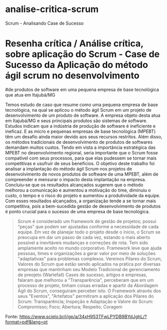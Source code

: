 # analise-critica-scrum
Scrum - Analisando Case de Sucesso

# Resenha crítica / Análise crítica, sobre aplicação do Scrum - Case de Sucesso da Aplicação do método ágil scrum no desenvolvimento
#de produtos de software em uma pequena empresa de base tecnológica que atua em Itajubá/MG 

Temos estudo de caso que resume como uma pequena empresa de base tecnológica, na qual se aplicou o método ágil Scrum em um projeto de desenvolvimento de um produto de software.
A empresa objeto desta atua em Itajubá/MG e seus principais produtos são sistemas de software. Estudos indicam que a indústria de produção de software é ineficiente e ineficaz. E as micro e pequenas empresas de base tecnológica (MPEBT) têm um desafio ainda maior devido aos seus recursos restritos. Além disso, os métodos tradicionais de desenvolvimento de produtos de softwares demandam muitos custos. Tendo em vista a importância estratégica das
MPEBT no desenvolvimento regional, seria importante que o Scrum fosse compatível com seus processos, para que elas pudessem se tornar mais competitivas e usufruir de seus benefícios. O objetivo deste trabalho foi analisar a implantação do método ágil Scrum nos projetos de desenvolvimento de novos produtos de software de uma MPEBT, além de compreender e mensurar o impacto desta implantação na empresa. Concluiu-se que os resultados
alcançados sugerem que o método melhorou a comunicação e aumentou a motivação do time, diminuiu o custo, o tempo e o risco do projeto e aumentou a produtividade da equipe. Com esses resultados alcançados, a organização tende a se tornar mais competitiva, pois a bem-sucedida gestão de desenvolvimento de produtos é ponto crucial para o sucesso de uma empresa de base tecnológica.

> Scrum é considerado um framework de gestão de projetos; possui “peças” que podem ser ajustadas conforme a necessidade de cada equipe. Em vez de planejar todo o projeto desde o início, o Scrum se preocupa em dar um passo de cada vez, estando o mais aberto possível a inevitáveis mudanças e correções de rota. Tem sido amplamente aceito no mundo corporativo.
> Framework leve que ajuda pessoas, times e organizações a gerar valor por meio de soluções "adaptativas" para problemas complexos.
> Veremos Pilares do Scrum, Valores do Scrum que estão sendo aplicados na prática por diversas empresas que mantinham seu Modelo Tradicional de gerenciamento de preojeto (Wartefall)
> Cases de sucesso, artigos e empresas, falaram que melhorou a "Transparência", perceberam que em um processo de projeto, tinham coisas erradas e apartir da Abordagem Ágil do Scrum, conseguiram perceber isto.
> O Framework através dos seus "Eventos", "Artefatos" permitiram a aplicação dos Pilares do Scrum: Transparência; Inspeção e Adaptação e Valore do Scrum: Compromisso; Foco; Abertura; Respeito; Coragem

Fonte: https://www.scielo.br/j/gp/a/34xH953TFwLPYDB9BYdJghL/?format=pdf&lang=pt



